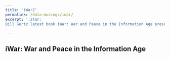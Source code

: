 ```yaml
---
title: 'iWar2'
permalink: /data-musings/iwar/
excerpt: ':star:
Bill Gertz latest book iWar: War and Peace in the Information Age presents a partisan look at the current state of information warfare in the United States'

---
```


iWar: War and Peace in the Information Age
------
